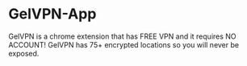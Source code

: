 # GelVPN-App
GelVPN is a chrome extension that has FREE VPN and it requires NO ACCOUNT! GelVPN has 75+ encrypted locations so you will never be exposed.
